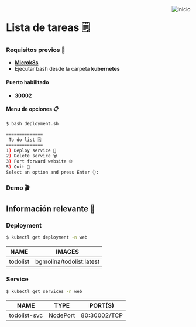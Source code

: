<a href="README.md">
  <img
    align="right"
    src="https://img.shields.io/badge/Inicio-161b22?style=for-the-badge&logoColor=white&logo=github"
    alt="Inicio"
  />
</a>

# Lista de tareas 🗒️

### Requisitos previos 📝
- [**Microk8s**](https://microk8s.io/docs/getting-started)
- Ejecutar bash desde la carpeta **kubernetes**

#### Puerto habilitado
- [**30002**](http://localhost:30002)

#### Menu de opciones 📋
```bash
$ bash deployment.sh
```
```bash
==============
 To do list 🗒️
==============
1) Deploy service 🚀
2) Delete service 🗑️
3) Port forward website 🌐
5) Quit 👋
Select an option and press Enter 👆: 
```
### Demo 🎬
<!-- <img width="500" src="./demo/kubernetes.gif"/> -->

## Información relevante 📑
### Deployment
```bash
$ kubectl get deployment -n web
```
| NAME       | IMAGES                   |
| ---------- | ------------------------ |
| todolist   | bgmolina/todolist:latest |


### Service
```bash
$ kubectl get services -n web
```
| NAME           | TYPE     | PORT(S)      |
| -------------- | -------- | ------------ |
| todolist-svc   | NodePort | 80:30002/TCP |
